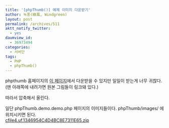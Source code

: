 ```yaml
---
title: '[phpThumb()] 예제 이미지 다운받기'
author: 녹풍(綠風, Windgreen)
layout: post
permalink: /archives/511
aktt_notify_twitter:
  - yes
daumview_id:
  - 36973494
categories:
  - 서버단
tags:
  - PHP
  - phpThumb()
---
```

phpthumb 홈페이지의 <a href="http://phpthumb.sourceforge.net/demo/demo/phpThumb.demo.demo.php" target="_blank">이 페이지</a>에서 다운받을 수 있지만 일일이 받는게 너무 귀찮다.(맨 아래쪽에 내려가면 원본 그림들이 링크돼 있다.) <div>
  따라서 압축해서 올린다.
</div>

<div>
  일단 phpThumb.demo.demo.php 페이지의 이미지들이다. phpThumb/images/ 에 위치시키면 된다.
</div>

<div>
  <a href="/uploads/legacy/old-images/1/cfile4.uf.1346954C4D4BC8E7311E65.zip" class="aligncenter" />cfile4.uf.1346954C4D4BC8E7311E65.zip</a>
</div>